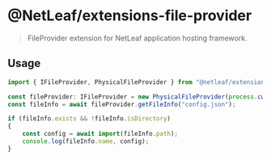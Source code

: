 # @NetLeaf/extensions-file-provider
> FileProvider extension for NetLeaf application hosting framework.

## Usage

```typescript
import { IFileProvider, PhysicalFileProvider } from "@netleaf/extensions-file-provider";

const fileProvider: IFileProvider = new PhysicalFileProvider(process.cwd());
const fileInfo = await fileProvider.getFileInfo("config.json");

if (fileInfo.exists && !fileInfo.isDirectory)
{
	const config = await import(fileInfo.path);
	console.log(fileInfo.name, config);
}
```